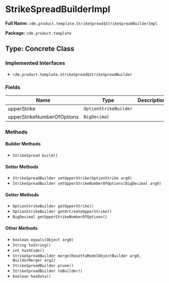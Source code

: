 # StrikeSpreadBuilderImpl

**Full Name:** `cdm.product.template.StrikeSpread$StrikeSpreadBuilderImpl`

**Package:** `cdm.product.template`

## Type: Concrete Class

### Implemented Interfaces

- `cdm.product.template.StrikeSpread$StrikeSpreadBuilder`

### Fields

| Name | Type | Description |
|------|------|-------------|
| upperStrike | `OptionStrikeBuilder` |  |
| upperStrikeNumberOfOptions | `BigDecimal` |  |

### Methods

#### Builder Methods

- `StrikeSpread build()`

#### Setter Methods

- `StrikeSpreadBuilder setUpperStrike(OptionStrike arg0)`
- `StrikeSpreadBuilder setUpperStrikeNumberOfOptions(BigDecimal arg0)`

#### Getter Methods

- `OptionStrikeBuilder getUpperStrike()`
- `OptionStrikeBuilder getOrCreateUpperStrike()`
- `BigDecimal getUpperStrikeNumberOfOptions()`

#### Other Methods

- `boolean equals(Object arg0)`
- `String toString()`
- `int hashCode()`
- `StrikeSpreadBuilder merge(RosettaModelObjectBuilder arg0, BuilderMerger arg1)`
- `StrikeSpreadBuilder prune()`
- `StrikeSpreadBuilder toBuilder()`
- `boolean hasData()`

